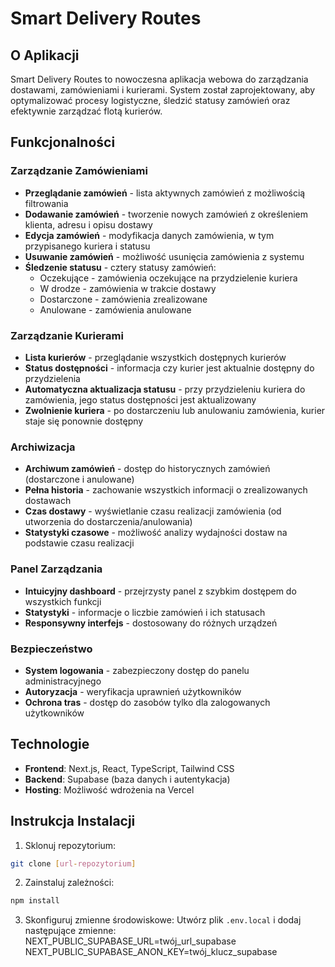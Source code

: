 # Smart Delivery Routes

## O Aplikacji

Smart Delivery Routes to nowoczesna aplikacja webowa do zarządzania dostawami, zamówieniami i kurierami. System został zaprojektowany, aby optymalizować procesy logistyczne, śledzić statusy zamówień oraz efektywnie zarządzać flotą kurierów.

## Funkcjonalności

### Zarządzanie Zamówieniami
- **Przeglądanie zamówień** - lista aktywnych zamówień z możliwością filtrowania
- **Dodawanie zamówień** - tworzenie nowych zamówień z określeniem klienta, adresu i opisu dostawy
- **Edycja zamówień** - modyfikacja danych zamówienia, w tym przypisanego kuriera i statusu
- **Usuwanie zamówień** - możliwość usunięcia zamówienia z systemu
- **Śledzenie statusu** - cztery statusy zamówień:
  - Oczekujące - zamówienia oczekujące na przydzielenie kuriera
  - W drodze - zamówienia w trakcie dostawy
  - Dostarczone - zamówienia zrealizowane
  - Anulowane - zamówienia anulowane

### Zarządzanie Kurierami
- **Lista kurierów** - przeglądanie wszystkich dostępnych kurierów
- **Status dostępności** - informacja czy kurier jest aktualnie dostępny do przydzielenia
- **Automatyczna aktualizacja statusu** - przy przydzieleniu kuriera do zamówienia, jego status dostępności jest aktualizowany
- **Zwolnienie kuriera** - po dostarczeniu lub anulowaniu zamówienia, kurier staje się ponownie dostępny

### Archiwizacja
- **Archiwum zamówień** - dostęp do historycznych zamówień (dostarczone i anulowane)
- **Pełna historia** - zachowanie wszystkich informacji o zrealizowanych dostawach
- **Czas dostawy** - wyświetlanie czasu realizacji zamówienia (od utworzenia do dostarczenia/anulowania)
- **Statystyki czasowe** - możliwość analizy wydajności dostaw na podstawie czasu realizacji

### Panel Zarządzania
- **Intuicyjny dashboard** - przejrzysty panel z szybkim dostępem do wszystkich funkcji
- **Statystyki** - informacje o liczbie zamówień i ich statusach
- **Responsywny interfejs** - dostosowany do różnych urządzeń

### Bezpieczeństwo
- **System logowania** - zabezpieczony dostęp do panelu administracyjnego
- **Autoryzacja** - weryfikacja uprawnień użytkowników
- **Ochrona tras** - dostęp do zasobów tylko dla zalogowanych użytkowników

## Technologie

- **Frontend**: Next.js, React, TypeScript, Tailwind CSS
- **Backend**: Supabase (baza danych i autentykacja)
- **Hosting**: Możliwość wdrożenia na Vercel

## Instrukcja Instalacji

1. Sklonuj repozytorium:
```bash
git clone [url-repozytorium]
```

2. Zainstaluj zależności:
```bash
npm install
```

3. Skonfiguruj zmienne środowiskowe:
Utwórz plik `.env.local` i dodaj następujące zmienne:
NEXT_PUBLIC_SUPABASE_URL=twój_url_supabase
NEXT_PUBLIC_SUPABASE_ANON_KEY=twój_klucz_supabase
